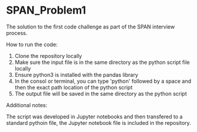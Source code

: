 # SPAN_Problem1
The solution to the first code challenge as part of the SPAN interview process.

How to run the code:

1. Clone the repository locally
2. Make sure the input file is in the same directory as the python script file locally
3. Ensure python3 is installed with the pandas library
4. In the consol or terminal, you can type 'python' followed by a space and then the exact path location of the python script
5. The output file will be saved in the same directory as the python script

Additional notes:

The script was developed in Jupyter notebooks and then transfered to a standard pythoin file, the Jupyter notebook file is included in the repository.
